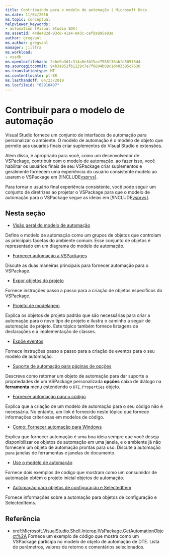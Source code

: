 ```yaml
---
title: Contribuindo para o modelo de automação | Microsoft Docs
ms.date: 11/04/2016
ms.topic: conceptual
helpviewer_keywords:
- automation [Visual Studio SDK]
ms.assetid: 44de482d-93c8-41a4-843c-cefda995a03e
author: gregvanl
ms.author: gregvanl
manager: jillfra
ms.workload:
- vssdk
ms.openlocfilehash: 2ebe9a3d1c314a8e3b15ae7588f38abfd50518d4
ms.sourcegitcommit: 94b3a052fb1229c7e7f8804b09c1d403385c7630
ms.translationtype: MT
ms.contentlocale: pt-BR
ms.lasthandoff: 04/23/2019
ms.locfileid: "62910497"
---
```

# <a name="contribute-to-the-automation-model"></a>Contribuir para o modelo de automação
Visual Studio fornece um conjunto de interfaces de automação para personalizar o ambiente. O modelo de automação é o modelo de objeto que permite aos usuários finais criar suplementos do Visual Studio e extensões.

 Além disso, é apropriado para você, como um desenvolvedor de VSPackage, contribuir com o modelo de automação. ao fazer isso, você habilitar os usuários finais de seu VSPackage criar suplementos e geralmente fornecem uma experiência do usuário consistente modelo ao usarem o VSPackage em [!INCLUDE[vsprvs](../../code-quality/includes/vsprvs_md.md)].

 Para tornar o usuário final experiência consistente, você pode seguir um conjunto de diretrizes ao projetar o VSPackage para que o modelo de automação para o VSPackage segue as ideias em [!INCLUDE[vsprvs](../../code-quality/includes/vsprvs_md.md)].

## <a name="in-this-section"></a>Nesta seção
- [Visão geral do modelo de automação](../../extensibility/internals/automation-model-overview.md)

 Define o modelo de automação como um grupos de objetos que controlam as principais facetas do ambiente comum. Esse conjunto de objetos é representado em um diagrama do modelo de automação.

- [Fornecer automação a VSPackages](../../extensibility/internals/providing-automation-for-vspackages.md)

 Discute as duas maneiras principais para fornecer automação para o VSPackage.

- [Expor objetos do projeto](../../extensibility/internals/exposing-project-objects.md)

 Fornece instruções passo a passo para a criação de objetos específicos do VSPackage.

- [Projeto de modelagem](../../extensibility/internals/project-modeling.md)

 Explica os objetos de projeto padrão que são necessárias para criar a automação para o novo tipo de projeto e ilustra o caminho a seguir de automação de projeto. Este tópico também fornece listagens de declarações e a implementação de classes.

- [Expõe eventos](../../extensibility/internals/exposing-events-in-the-visual-studio-sdk.md)

 Fornece instruções passo a passo para a criação de eventos para o seu modelo de automação.

- [Suporte de automação para páginas de opções](../../extensibility/internals/automation-support-for-options-pages.md)

 Descreve como retornar um objeto de automação para dar suporte a propriedades de um VSPackage personalizada **opções** caixa de diálogo na **ferramenta** menu estendendo o `DTE.Properties` objeto.

- [Fornecer automação para o código](../../extensibility/internals/providing-automation-for-code.md)

 Explica que a criação de um modelo de automação para o seu código não é necessária. No entanto, um link é fornecido neste tópico que fornece informações criteriosas em modelos de código.

- [Como: Fornecer automação para Windows](../../extensibility/internals/how-to-provide-automation-for-windows.md)

 Explica que fornecer automação é uma boa ideia sempre que você deseja disponibilizar os objetos de automação em uma janela, e o ambiente já não fornecem um objeto de automação prontas para uso. Discute a automação para janelas de ferramentas e janelas de documento.

- [Use o modelo de automação](../../extensibility/internals/using-the-automation-model.md)

 Fornece dois exemplos de código que mostram como um consumidor de automação obtém o projeto inicial objetos de automação.

- [Automação para objetos de configuração e SelectedItem](../../extensibility/internals/automation-for-configuration-and-selecteditem-objects.md)

 Fornece informações sobre a automação para objetos de configuração e SelectedItems.

## <a name="reference"></a>Referência
- <xref:Microsoft.VisualStudio.Shell.Interop.IVsPackage.GetAutomationObject%2A> Fornece um exemplo de código que mostra como um VSPackage participa no modelo de objeto de automação de DTE. Lista de parâmetros, valores de retorno e comentários selecionados.
